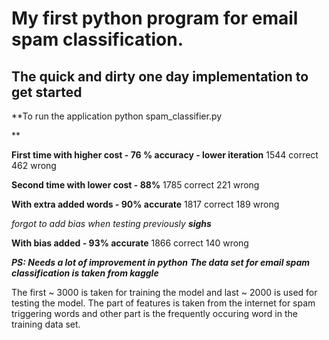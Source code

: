 
# My first python program for email spam classification.



## The quick and dirty one day implementation to get started ##

**To run the application
python spam_classifier.py

**

**First time with higher cost - 76 % accuracy - lower iteration**
1544 correct
462 wrong

**Second time with lower cost - 88%**
1785 correct
221 wrong

**With extra added words - 90% accurate**
1817 correct
189 wrong

_forgot to add bias when testing previously ***sighs***_

**With bias added - 93% accurate**
1866 correct
140 wrong

***PS: Needs a lot of improvement in python***
***The data set for email spam classification is taken from kaggle***

The first ~ 3000 is taken for training the model and last ~ 2000 is used for testing the model.
The part of features is taken from the internet for spam triggering words and other part is the frequently occuring word in the training data set.

